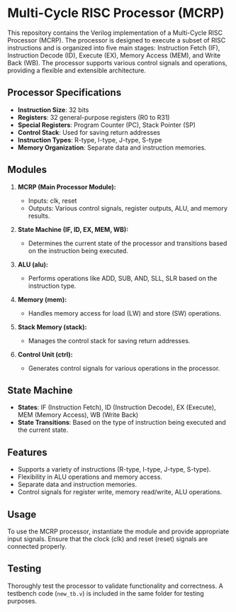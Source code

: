 # Multi-Cycle RISC Processor (MCRP)

This repository contains the Verilog implementation of a Multi-Cycle RISC Processor (MCRP). The processor is designed to execute a subset of RISC instructions and is organized into five main stages: Instruction Fetch (IF), Instruction Decode (ID), Execute (EX), Memory Access (MEM), and Write Back (WB). The processor supports various control signals and operations, providing a flexible and extensible architecture.

## Processor Specifications

- **Instruction Size**: 32 bits
- **Registers**: 32 general-purpose registers (R0 to R31)
- **Special Registers**: Program Counter (PC), Stack Pointer (SP)
- **Control Stack**: Used for saving return addresses
- **Instruction Types**: R-type, I-type, J-type, S-type
- **Memory Organization**: Separate data and instruction memories.

## Modules

1. **MCRP (Main Processor Module):**
   - Inputs: clk, reset
   - Outputs: Various control signals, register outputs, ALU, and memory results.

2. **State Machine (IF, ID, EX, MEM, WB):**
   - Determines the current state of the processor and transitions based on the instruction being executed.

3. **ALU (alu):**
   - Performs operations like ADD, SUB, AND, SLL, SLR based on the instruction type.

4. **Memory (mem):**
   - Handles memory access for load (LW) and store (SW) operations.

5. **Stack Memory (stack):**
   - Manages the control stack for saving return addresses.

6. **Control Unit (ctrl):**
   - Generates control signals for various operations in the processor.

## State Machine

- **States**: IF (Instruction Fetch), ID (Instruction Decode), EX (Execute), MEM (Memory Access), WB (Write Back)
- **State Transitions**: Based on the type of instruction being executed and the current state.

## Features

- Supports a variety of instructions (R-type, I-type, J-type, S-type).
- Flexibility in ALU operations and memory access.
- Separate data and instruction memories.
- Control signals for register write, memory read/write, ALU operations.

## Usage

To use the MCRP processor, instantiate the module and provide appropriate input signals. Ensure that the clock (clk) and reset (reset) signals are connected properly.

## Testing

Thoroughly test the processor to validate functionality and correctness. A testbench code (`new_tb.v`) is included in the same folder for testing purposes.

